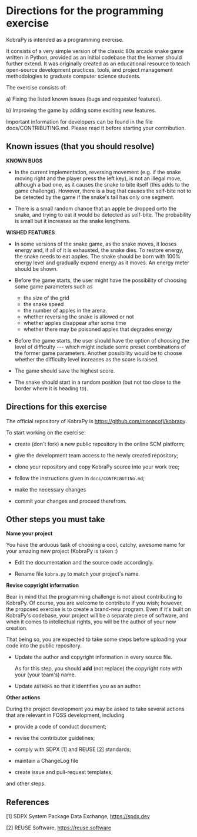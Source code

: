 
 Directions for the programming exercise
 =======================================
 
 KobraPy is intended as a programming exercise.

 It consists of a very simple version of the classic 80s arcade snake
 game written in Python, provided as an initial codebase that the
 learner should further extend. It was originally created as an
 educational resource to teach open-source development practices,
 tools, and project management methodologies to graduate computer
 science students.  

 The exercise consists of:

 a) Fixing the listed known issues (bugs and requested features).

 b) Improving the game by adding some exciting new features.

 Important information for developers can be found in the file
 docs/CONTRIBUTING.md. Please read it before starting your
 contribution. 

 Known issues (that you should resolve)
 --------------------------------------

 __KNOWN BUGS__

 * In the current implementation, reversing movement (e.g. if the snake moving
   right and the player press the left key), is not an illegal move, although
   a bad one, as it causes the snake to bite itself (this adds to the game
   challenge). However, there is a bug that causes the self-bite not to be
   detected by the game if the snake's tail has only one segment.

 * There is a small random chance that an apple be dropped onto the snake, and
   trying to eat it would be detected as self-bite. The probability is small
   but it increases as the snake lengthens.  

 __WISHED FEATURES__

 * In some versions of the snake game, as the snake moves, it looses energy
   and, if all of it is exhausted, the snake dies. To restore energy, the
   snake needs to eat apples. The snake should be born with 100% energy level
   and gradually expend energy as it moves. An energy meter should be shown.

 * Before the game starts, the user might have the possibility of choosing
   some game parameters such as

	  * the size of the grid
	  * the snake speed
   	  * the number of apples in the arena. 
	  * whether reversing the snake is allowed or not
	  * whether apples disappear after some time
	  * whether there may be poisoned apples that degrades energy

 * Before the game starts, the user should have the option of choosing
   the level of difficulty --- which might include some preset combinations
   of the former game parameters. Another possibility would be to choose
   whether the difficulty level increases as the score is raised.

 * The game should save the highest score.
  
 * The snake should start in a random position (but not too close to the
   border where it is heading to).

 Directions for this exercise
 ------------------------------

 The official repository of KobraPy is https://github.com/monacofj/kobrapy.

 To start working on the exercise:

 * create (don't fork) a new public repository in the online SCM platform;

 * give the development team access to the newly created repository;

 * clone your repository and copy KobraPy source into your work tree;

 * follow the instructions given in `docs/CONTRIBUTING.md`;

 * make the necessary changes 

 * commit your changes and proceed therefrom.
 

 Other steps you **must** take
 ------------------------------

 __Name your project__

 You have the arduous task of choosing a cool, catchy, awesome name
 for your amazing new project (KobraPy is taken :)

 * Edit the documentation and the source code accordingly.
    
 * Rename file `kobra.py` to match your project's name.

 __Revise copyright information__ 

 Bear in mind that the programming challenge is not about
 contributing to KobraPy. Of course, you are welcome to contribute if
 you wish; however, the proposed exercise is to create a brand-new
 program. Even if it's built on KobraPy's codebase, your project will
 be a separate piece of software, and when it comes to intellectual
 rights, you will be the author of your new creation.

 That being so, you are expected to take some steps before uploading
 your code into the public repository.

   * Update the author and copyright information in every source file.

     As for this step, you should  **add** (not replace) the copyright
     note with your (your team's) name.

   * Update `AUTHORS` so that it identifies you as an author.

 __Other actions__

 During the project development you may be asked to take several
 actions that are relevant in FOSS development, including

 * provide a code of conduct document;
 
 * revise the contributor guidelines;

 * comply with SDPX [1] and REUSE [2] standards;

 * maintain a ChangeLog file

 * create issue and pull-request templates;

 and other steps.


  References
  ------------------------------

  [1] SDPX System Package Data Exchange, https://spdx.dev

  [2] REUSE Software, https://reuse.software
